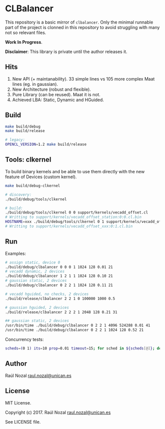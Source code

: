 # CLBalancer

This repository is a basic mirror of `clbalancer`. Only the minimal runnable part of the project is clonned in this repository to avoid struggling with many not so relevant files.

**Work In Progress**.

**Disclaimer**: This library is private until the author releases it.

## Hits

1. New API (+ maintanability). 33 simple lines vs 105 more complex Maat lines (eg. in gaussian).
1. New Architecture (robust and flexible).
1. Pure Library (can be reused). Maat it is not.
1. Achieved LBA: Static, Dynamic and HGuided.

## Build

```sh
make build/debug
make build/release

# legacy:
OPENCL_VERSION=1.2 make build/release
```

## Tools: clkernel

To build binary kernels and be able to use them directly with the new feature of Devices (custom kernel).

```sh
make build/debug-clkernel

# discovery:
./build/debug/tools/clkernel

# build:
./build/debug/tools/clkernel 0 0 support/kernels/vecadd_offset.cl
# Writting to support/kernels/vecadd_offset_station:0:0.cl.bin
HOSTNAME=xxx ./build/debug/tools/clkernel 0 1 support/kernels/vecadd_offset.cl
# Writting to support/kernels/vecadd_offset_xxx:0:1.cl.bin
```

## Run

Examples:

```sh
# assign static, device 0
./build/debug/clbalancer 0 0 0 1 1024 128 0.01 21
# vecadd dynamic, 2 devices
./build/debug/clbalancer 1 2 1 1 1024 128 0.10 21
# gaussian static, 2 devices
./build/debug/clbalancer 0 2 2 1 1024 128 0.11 21

# vecadd hguided, no checks, 2 devices
./build/release/clbalancer 2 2 1 0 100000 1000 0.5

# gaussian hguided, 2 devices
./build/release/clbalancer 2 2 2 1 2048 128 0.21 31

## gaussian static, 2 devices
/usr/bin/time ./build/debug/clbalancer 0 2 2 1 4096 524288 0.01 41
/usr/bin/time ./build/debug/clbalancer 0 2 2 1 1024 128 0.52 21
```

Concurrency tests:

```sh
scheds=(0 1) its=10 prop=0.01 timeout=15; for sched in ${scheds[@]}; do echo "scheduler $sched"; for i in $(seq 1 1 $its); do printf "$i "; out="$(timeout $timeout ./build/release/clbalancer $sched 2 2 1 2048 128 $prop 21)"; if [[ $? == 124 ]]; then printf "<-- Timeout "; else rt=$(echo "$out" | grep Success); [[ $? != 0 ]] && printf "<-- Failure "; fi; done; done
```

## Author

Raúl Nozal <raul.nozal@unican.es>

## License

MIT License.

Copyright (c) 2017. Raúl Nozal <raul.nozal@unican.es>

See LICENSE file.

